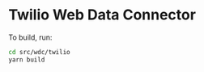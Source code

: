Twilio Web Data Connector
=========================

To build, run:

```bash
cd src/wdc/twilio
yarn build
```
